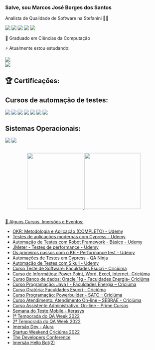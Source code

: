 <!--
**marcosjsantos/marcosjsantos** is a ✨ _special_ ✨ repository because its `README.md` (this file) appears on your GitHub profile.

Here are some ideas to get you started:

- 🔭 I’m currently working on ...
- 🌱 I’m currently learning ...
- 👯 I’m looking to collaborate on ...
- 🤔 I’m looking for help with ...
- 💬 Ask me about ...
- 📫 How to reach me: ...
- 😄 Pronouns: ...
- ⚡ Fun fact: ...
-->


### Salve, sou Marcos José Borges dos Santos
Analista de Qualidade de Software na Stefanini 🐞💼

<div> 
 <a href="https://www.linkedin.com/in/marcos-jos%C3%A9-borges-dos-santos-6a7b4a8/" target="_blank"><img src="https://img.shields.io/badge/-LinkedIn-%230077B5?style=for-the-badge&logo=linkedin&logoColor=white" target="_blank"></a> 
 <a href="marcosjsantos#9748" target="_blank"><img src="https://img.shields.io/badge/Discord-7289DA?style=for-the-badge&logo=discord&logoColor=white" target="_blank"></a>
 <a href="https://t.me/jeespindolasilva" target="_blank"><img src="https://img.shields.io/badge/Telegram-2CA5E0?style=for-the-badge&logo=telegram&logoColor=white" target="_blank"></a>
  <a href="" target="_blank"><img src="https://img.shields.io/badge/-Instagram-%23E4405F?style=for-the-badge&logo=instagram&logoColor=white" target="_blank"></a>
  <a href = ""><img src="https://img.shields.io/badge/-Gmail-%23333?style=for-the-badge&logo=gmail&logoColor=white" target="_blank"></a> 
</div>


📜 Graduado em Ciências da Computação

⚡ Atualmente estou estudando:
<p>
<img src=https://img.shields.io/badge/-CTFL%20-%23525252.svg?style=flat%20> <br>
<img src=https://img.shields.io/badge/-Cypress%20-%23525252.svg?style=flat&logo=cypress&logoColor=red&>
</p>


## 🏆 Certificações:


## Cursos de automação de testes:

<p>
  <img src=https://img.shields.io/badge/-Cypress%20-%23525252.svg?style=flat&logo=cypress&logoColor=red&>
  <img src=https://img.shields.io/badge/-Playwright%20-%23525252.svg?style=flat&logo=Playwright&logoColor=green&>
  <img src=https://img.shields.io/badge/-Sikuli%20-%23525252.svg?style=flat&logo=sikuli&logoColor=red&>
  <img src=https://img.shields.io/badge/-K6%20-%23525252.svg?style=flat&logo=k6&logoColor=purple&>
  <img src=https://img.shields.io/badge/-Jmeter%20-%23525252.svg?style=flat&logo=jmeter&logoColor=red&>
  <img src=https://img.shields.io/badge/Robot%20Framework%20-%23525252.svg?style=flat&logo=robot-framework&logoColor=white>
  <img src=https://img.shields.io/badge/-Selenium%20-%23525252.svg?style=flat&logo=selenium&logoColor=red&>

 </p>
 
 ## Sistemas Operacionais:

<p>
  <img src=https://img.shields.io/badge/-Linux%20-%23525252.svg?style=flat&logo=linux&logoColor=white&>
  <img src=https://img.shields.io/badge/-Windows%20-%23525252.svg?style=flat&logo=Windows&>
</p>
 
 ##
<div align="center">
  <a href="https://github.com/jessicaespindola">
  <img height="180em" src="https://github-readme-stats.vercel.app/api?username=jessicaespindola&show_icons=true&theme=dark&include_all_commits=true&count_private=true"/>
  <img height="180em" src="https://github-readme-stats.vercel.app/api/top-langs/?username=jessicaespindola&layout=compact&langs_count=7&theme=dark"/>
</div> 

##
  
📝 Alguns Cursos, Imersões e Eventos:

- OKR: Metodologia e Aplicação (COMPLETO) - Udemy
- Testes de aplicações modernas com Cypress - Udemy
- Automação de Testes com Robot Framework - Básico - Udemy
- JMeter - Testes de performance - Udemy
- Os primeiros passos com o K6 - Performance test - Udemy
- Automações de Testes em Cypress - QA Ninja
- Automação de Testes com Sikuli - Udemy
- Curso Teste de Software: Faculdades Esucri – Criciúma
- Curso de Informática: Power Point, Word, Excel, Internet- Criciúma
- Curso Banco de dados: Oracle 11g - Faculdades Energia- Criciúma
- Curso Programação: Java I - Faculdades Energia – Criciúma
- Curso Oratória: Faculdades Esucri - Criciúma
- Curso Programação: Powerbuilder - SATC – Criciúma
- Curso Atendimento: Atendimento On-line – SEBRAE - Criciúma
- Curso Assistente Administrativo: On-line – Prime Cursos
- Semana do Teste Mobile - Iterasys
- 1ª Temporada do QA Week 2022
- 2ª Temporada do QA Week 2022
- Imersão Dev - Alura
- Startup Weekend Criciúma 2022
- The Developers Conference
- Imersão Hello Bot(2)


